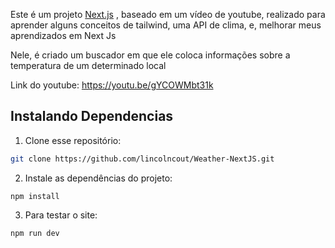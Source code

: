 Este é um projeto [Next.js](https://nextjs.org/) , baseado em um vídeo de youtube, realizado para aprender alguns conceitos de tailwind, uma API de clima, e, melhorar meus aprendizados em Next Js

Nele, é criado um buscador em que ele coloca informações sobre a temperatura de um determinado local 

Link do youtube: https://youtu.be/gYCOWMbt31k

## Instalando Dependencias

1. Clone esse repositório:

```bash
git clone https://github.com/lincolncout/Weather-NextJS.git
```

2. Instale as dependências do projeto:
```shell
npm install
```
3. Para testar o site:
```shell
npm run dev
```
